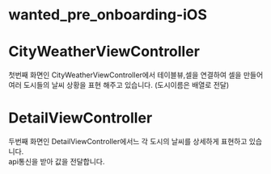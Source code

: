 # wanted_pre_onboarding-iOS

# CityWeatherViewController
첫번째 화면인 CityWeatherViewController에서 테이블뷰,셀을 연결하여 셀을 만들어  
여러 도시들의 날씨 상황을 표현 해주고 있습니다. (도시이름은 배열로 전달)  


# DetailViewController
두번째 화면인 DetailViewController에서느 각 도시의 날씨를 상세하게 표현하고 있습니다.  
api통신을 받아 값을 전달합니다.  





